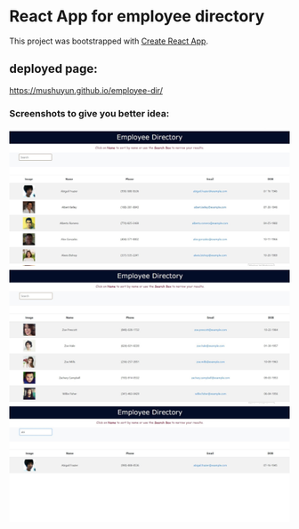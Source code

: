 # React App for employee directory #

This project was bootstrapped with [Create React App](https://github.com/facebook/create-react-app).

## deployed page: 
https://mushuyun.github.io/employee-dir/

### Screenshots to give you better idea: ###
![Asending](assets/images/ssh1.jpg)
![Desending](assets/images/ssh3.jpg)
![Search](assets/images/ssh2.jpg)



